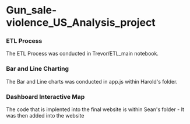 # Gun_sale-violence_US_Analysis_project

 
### ETL Process

<p>The ETL Process was conducted in Trevor/ETL_main notebook.<p>

 ### Bar and Line Charting
 <p>The Bar and Line charts was conducted in app.js within Harold's folder.<p>
  
 ### Dashboard Interactive Map
 <p>The code that is implented into the final website is within Sean's folder - It was then added into the website<p>
